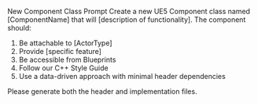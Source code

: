 New Component Class Prompt
Create a new UE5 Component class named [ComponentName] that will [description of functionality]. The component should:
1. Be attachable to [ActorType]
2. Provide [specific feature]
3. Be accessible from Blueprints
4. Follow our C++ Style Guide
5. Use a data-driven approach with minimal header dependencies

Please generate both the header and implementation files.
